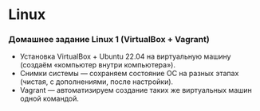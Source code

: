 # Linux

### Домашнее задание Linux 1 (VirtualBox + Vagrant)
* Установка VirtualBox + Ubuntu 22.04 на виртуальную машину (создаём «компьютер внутри компьютера»).
* Снимки системы — сохраняем состояние ОС на разных этапах (чистая, с дополнениями, после настройки).
* Vagrant — автоматизируем создание таких же виртуальных машин одной командой.
